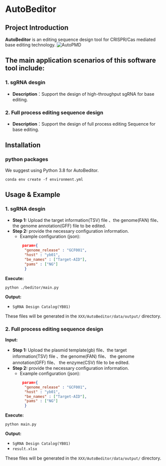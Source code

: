   
# AutoBeditor
## Project Introduction  
**AutoBeditor** is an editing sequence design tool for CRISPR/Cas mediated base editing technology.
![AutoPMD](https://github.com/editSeqDesign/AutoBeditor/blob/main/img/AutoBeditor1.png) 

## The main application scenarios of this software tool include:
### 1. sgRNA desgin
- **Description**：Support the design of high-throughput sgRNA for base editing.
### 2. Full process editing sequence design
- **Description**：Support the design of full process editing Sequence for base editing.


  
## Installation
### python packages 
We suggest using Python 3.8 for AutoBeditor.

```shell
conda env create -f environment.yml
```


## Usage & Example

### 1. sgRNA desgin
- **Step 1:** Upload the target information(TSV) file 、the genome(FAN) file、 the genome annotation(GFF) file to be edited.
- **Step 2:** provide the necessary configuration information.
    - Example configuration (json):
      ```json
       param={ 
        "genome_release" : "GCF001",
        "host" : "yb01",
        "be_names" : ["Target-AID"],
        "pams" : ["NG"]
        } 
      ```  
**Execute:**

```shell
python ./beditor/main.py 
```
**Output:**
- `SgRNA Design Catalog(YB01)` 

These files will be generated in the `XXX/AutoBeditor/data/output/` directory.  



### 2. Full process editing sequence design

**Input:**
- **Step 1:** Upload the plasmid template(gb) file、the target information(TSV) file 、the genome(FAN) file、 the genome annotation(GFF) file、 the enzyme(CSV) file to be edited.
- **Step 2:** provide the necessary configuration information.
    - Example configuration (json):
      ```json
       param={ 
        "genome_release" : "GCF001",
        "host" : "yb01",
        "be_names" : ["Target-AID"],
        "pams" : ["NG"]
        } 
      ```   
      

**Execute:**

```shell
python main.py 
```
**Output:**
- `SgRNA Design Catalog(YB01)` 
- `result.xlsx ` 


These files will be generated in the `XXX/AutoBeditor/data/output/` directory.  
